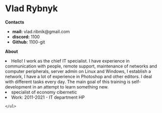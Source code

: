 <head>
    <H1 style:"font-size:3em;"><strong>Vlad Rybnyk</strong></H1>
    <p><strong>Contacts</strong></p>
        <ul>
            <li><strong>mail:</strong> vlad.ribnik@gmail.com</li>
            <li><strong>discord:</strong> 1100 </li>
            <li><strong>Github:</strong> 1100-git</li>
        </ul>
    <p><strong>About</strong></p>
        <li>Hello! I work as the chief IT specialist. I have experience in communication with people, remote support, maintenance of networks and computer peripherals, server admin on Linux and Windows, I establish a network, I have a lot of experience in Photoshop and other editors. I deal with different tasks every day. The main goal of this training is self-development in an attempt to learn something new.</li>
        <li>specialist of economy cibernetic</li>
        <li>Work: 2011-2021 - IT department HP</li>
        
    </ul>
</head>